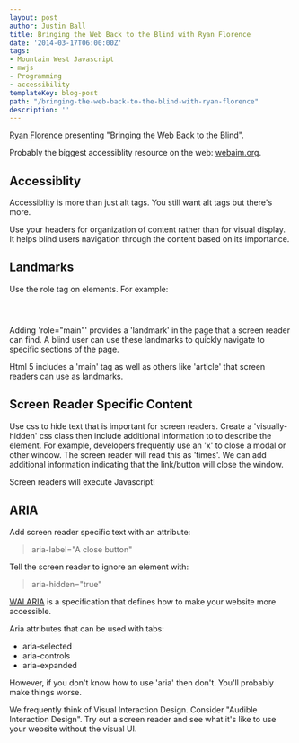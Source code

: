 ```yaml
---
layout: post
author: Justin Ball
title: Bringing the Web Back to the Blind with Ryan Florence
date: '2014-03-17T06:00:00Z'
tags:
- Mountain West Javascript
- mwjs
- Programming
- accessibility
templateKey: blog-post
path: "/bringing-the-web-back-to-the-blind-with-ryan-florence"
description: ''
---
```


<a href="http://ryanflorence.com/">Ryan Florence</a> presenting "Bringing the Web Back to the Blind".

Probably the biggest accessiblity resource on the web: <a href="http://webaim.org/">webaim.org</a>.

<h2>Accessiblity</h2>
Accessiblity is more than just alt tags. You still want alt tags but there's more.

Use your headers for organization of content rather than for visual display. It helps blind users navigation through
the content based on its importance.

<h2>Landmarks</h2>
Use the role tag on elements. For example:
<pre><code class="html">
<div role="main"></div>
</pre></code>

Adding 'role="main"' provides a 'landmark' in the page that a screen reader can find. A blind user can use these landmarks
to quickly navigate to specific sections of the page.

Html 5 includes a 'main' tag as well as others like 'article' that screen readers can use as landmarks.

<h2>Screen Reader Specific Content</h2>
Use css to hide text that is important for screen readers. Create a 'visually-hidden' css class then include
additional information to to describe the element. For example, developers frequently use an 'x' to close a modal
or other window. The screen reader will read this as 'times'. We can add additional information indicating that the
link/button will close the window.

Screen readers will execute Javascript!

<h2>ARIA</h2>
Add screen reader specific text with an attribute:
<blockquote>
aria-label="A close button"
</blockquote>

Tell the screen reader to ignore an element with:
<blockquote>
aria-hidden="true"
</blockquote>

<a href="http://www.w3.org/WAI/intro/aria">WAI ARIA</a> is a specification that defines how to make your website more accessible.

Aria attributes that can be used with tabs:

 - aria-selected
 - aria-controls
 - aria-expanded

However, if you don't know how to use 'aria' then don't. You'll probably make things worse.

We frequently think of Visual Interaction Design. Consider "Audible Interaction Design". Try out a screen reader and
see what it's like to use your website without the visual UI.



